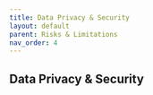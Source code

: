 ```yaml
---
title: Data Privacy & Security
layout: default
parent: Risks & Limitations
nav_order: 4
---
```


## Data Privacy & Security